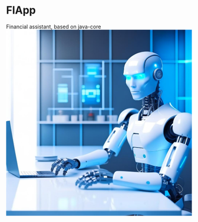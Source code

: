 # FlApp
Financial assistant, based on java-core
![kandinsky-download-1696758105683.jpg](kandinsky-download-1696758105683.jpg)